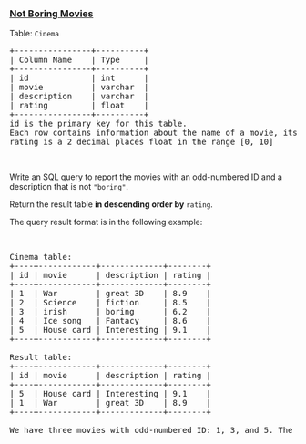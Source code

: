 ### [Not Boring Movies](https://leetcode.com/problems/not-boring-movies)

<p>Table: <code>Cinema</code></p>

<pre>
+----------------+----------+
| Column Name    | Type     |
+----------------+----------+
| id             | int      |
| movie          | varchar  |
| description    | varchar  |
| rating         | float    |
+----------------+----------+
id is the primary key for this table.
Each row contains information about the name of a movie, its genre, and its rating.
rating is a 2 decimal places float in the range [0, 10]
</pre>

<p>&nbsp;</p>

<p>Write an SQL query to report the movies with an odd-numbered ID and a description that is not <code>&quot;boring&quot;</code>.</p>

<p>Return the result table <strong>in descending order by </strong><code>rating</code>.</p>

<p>The query result format is in the following example:</p>

<p>&nbsp;</p>

<pre>
Cinema table:
+----+------------+-------------+--------+
| id | movie      | description | rating |
+----+------------+-------------+--------+
| 1  | War        | great 3D    | 8.9    |
| 2  | Science    | fiction     | 8.5    |
| 3  | irish      | boring      | 6.2    |
| 4  | Ice song   | Fantacy     | 8.6    |
| 5  | House card | Interesting | 9.1    |
+----+------------+-------------+--------+

Result table:
+----+------------+-------------+--------+
| id | movie      | description | rating |
+----+------------+-------------+--------+
| 5  | House card | Interesting | 9.1    |
| 1  | War        | great 3D    | 8.9    |
+----+------------+-------------+--------+

We have three movies with odd-numbered ID: 1, 3, and 5. The movie with ID = 3 is boring so we don&#39;t include it in the answer.</pre>
